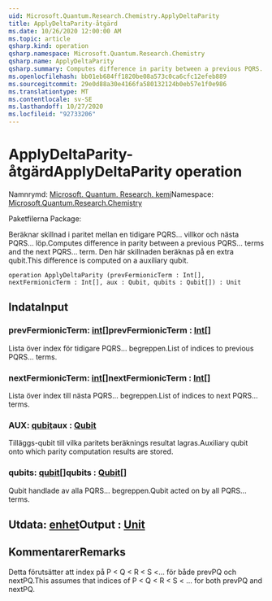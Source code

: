 ```yaml
---
uid: Microsoft.Quantum.Research.Chemistry.ApplyDeltaParity
title: ApplyDeltaParity-åtgärd
ms.date: 10/26/2020 12:00:00 AM
ms.topic: article
qsharp.kind: operation
qsharp.namespace: Microsoft.Quantum.Research.Chemistry
qsharp.name: ApplyDeltaParity
qsharp.summary: Computes difference in parity between a previous PQRS... terms and the next PQRS... term. This difference is computed on a auxiliary qubit.
ms.openlocfilehash: bb01eb684ff1820be08a573c0ca6cfc12efeb889
ms.sourcegitcommit: 29e0d88a30e4166fa580132124b0eb57e1f0e986
ms.translationtype: MT
ms.contentlocale: sv-SE
ms.lasthandoff: 10/27/2020
ms.locfileid: "92733206"
---
```

# <a name="applydeltaparity-operation"></a><span data-ttu-id="6af4a-102">ApplyDeltaParity-åtgärd</span><span class="sxs-lookup"><span data-stu-id="6af4a-102">ApplyDeltaParity operation</span></span>

<span data-ttu-id="6af4a-103">Namnrymd: [Microsoft. Quantum. Research. kemi](xref:Microsoft.Quantum.Research.Chemistry)</span><span class="sxs-lookup"><span data-stu-id="6af4a-103">Namespace: [Microsoft.Quantum.Research.Chemistry](xref:Microsoft.Quantum.Research.Chemistry)</span></span>

<span data-ttu-id="6af4a-104">Paketfilerna [](https://nuget.org/packages/)</span><span class="sxs-lookup"><span data-stu-id="6af4a-104">Package: [](https://nuget.org/packages/)</span></span>


<span data-ttu-id="6af4a-105">Beräknar skillnad i paritet mellan en tidigare PQRS... villkor och nästa PQRS... löp.</span><span class="sxs-lookup"><span data-stu-id="6af4a-105">Computes difference in parity between a previous PQRS... terms and the next PQRS... term.</span></span> <span data-ttu-id="6af4a-106">Den här skillnaden beräknas på en extra qubit.</span><span class="sxs-lookup"><span data-stu-id="6af4a-106">This difference is computed on a auxiliary qubit.</span></span>

```qsharp
operation ApplyDeltaParity (prevFermionicTerm : Int[], nextFermionicTerm : Int[], aux : Qubit, qubits : Qubit[]) : Unit
```


## <a name="input"></a><span data-ttu-id="6af4a-107">Indata</span><span class="sxs-lookup"><span data-stu-id="6af4a-107">Input</span></span>

### <a name="prevfermionicterm--int"></a><span data-ttu-id="6af4a-108">prevFermionicTerm: [int](xref:microsoft.quantum.lang-ref.int)[]</span><span class="sxs-lookup"><span data-stu-id="6af4a-108">prevFermionicTerm : [Int](xref:microsoft.quantum.lang-ref.int)[]</span></span>

<span data-ttu-id="6af4a-109">Lista över index för tidigare PQRS... begreppen.</span><span class="sxs-lookup"><span data-stu-id="6af4a-109">List of indices to previous PQRS... terms.</span></span>


### <a name="nextfermionicterm--int"></a><span data-ttu-id="6af4a-110">nextFermionicTerm: [int](xref:microsoft.quantum.lang-ref.int)[]</span><span class="sxs-lookup"><span data-stu-id="6af4a-110">nextFermionicTerm : [Int](xref:microsoft.quantum.lang-ref.int)[]</span></span>

<span data-ttu-id="6af4a-111">Lista över index till nästa PQRS... begreppen.</span><span class="sxs-lookup"><span data-stu-id="6af4a-111">List of indices to next PQRS... terms.</span></span>


### <a name="aux--qubit"></a><span data-ttu-id="6af4a-112">AUX: [qubit](xref:microsoft.quantum.lang-ref.qubit)</span><span class="sxs-lookup"><span data-stu-id="6af4a-112">aux : [Qubit](xref:microsoft.quantum.lang-ref.qubit)</span></span>

<span data-ttu-id="6af4a-113">Tilläggs-qubit till vilka paritets beräknings resultat lagras.</span><span class="sxs-lookup"><span data-stu-id="6af4a-113">Auxiliary qubit onto which parity computation results are stored.</span></span>


### <a name="qubits--qubit"></a><span data-ttu-id="6af4a-114">qubits: [qubit](xref:microsoft.quantum.lang-ref.qubit)[]</span><span class="sxs-lookup"><span data-stu-id="6af4a-114">qubits : [Qubit](xref:microsoft.quantum.lang-ref.qubit)[]</span></span>

<span data-ttu-id="6af4a-115">Qubit handlade av alla PQRS... begreppen.</span><span class="sxs-lookup"><span data-stu-id="6af4a-115">Qubit acted on by all PQRS... terms.</span></span>



## <a name="output--unit"></a><span data-ttu-id="6af4a-116">Utdata: [enhet](xref:microsoft.quantum.lang-ref.unit)</span><span class="sxs-lookup"><span data-stu-id="6af4a-116">Output : [Unit](xref:microsoft.quantum.lang-ref.unit)</span></span>



## <a name="remarks"></a><span data-ttu-id="6af4a-117">Kommentarer</span><span class="sxs-lookup"><span data-stu-id="6af4a-117">Remarks</span></span>

<span data-ttu-id="6af4a-118">Detta förutsätter att index på P < Q < R < S <... för både prevPQ och nextPQ.</span><span class="sxs-lookup"><span data-stu-id="6af4a-118">This assumes that indices of P < Q < R < S < ... for both prevPQ and nextPQ.</span></span>
